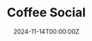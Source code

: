 ---
display_title: "Coffee Social"
title: "Coffee Social"
date: 2024-11-14T00:00:00Z
draft: false
layout: event
poster: "images/event_posters/2024-2025/coffee-social-november.PNG"
poster_cover: "contain"
poster_position: "center"
short_description: "Come chat, grab a coffee or a bite to eat at our coffee social!"
start_time: "11:30 AM - 2:00 PM EST"
location: "HP 5345"
location_link: "https://carleton.ca/campus/buildings/herzberg-laboratories/"
background: "images/orientation2018-min.jpeg"
publishdate: 2024-11-07
---